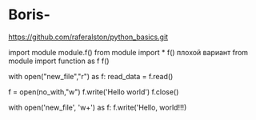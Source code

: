 # Boris-
https://github.com/raferalston/python_basics.git

import module 
module.f()
from module import *
f()                плохой вариант
from module import function as f
f() 


with open("new_file","r") as f:
  read_data = f.read()
  
 
f = open(no_with,"w")
 f.write('Hello world')
 f.close()


with open('new_file', 'w+') as f:
  f.write('Hello, world!!!)

